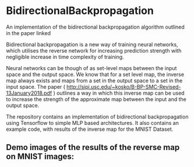 # BidirectionalBackpropagation
An implementation of the bidirectional backpropagation algorithm outlined in the paper linked

Bidirectional backpropagation is a new way of training neural networks, which utilises the reverse network for increasing prediction strength with negligible increase in time complexity of training. 

Neural networks can be though of as set-level maps between the input space and the output space. We know that for a set level map, the inverse map always exists and maps from a set in the output space to a set in the input space. The paper ( http://sipi.usc.edu/~kosko/B-BP-SMC-Revised-13January2018.pdf ) outlines a way in which this inverse map can be used to increase the strength of the approximate map between the input and the output space.

The repository contains an implementation of bidirectional backpropagation using Tensorflow to simple MLP based architectures. It also contains an example code, with results of the inverse map for the MNIST Dataset.

## Demo images of the results of the reverse map on MNIST images:
